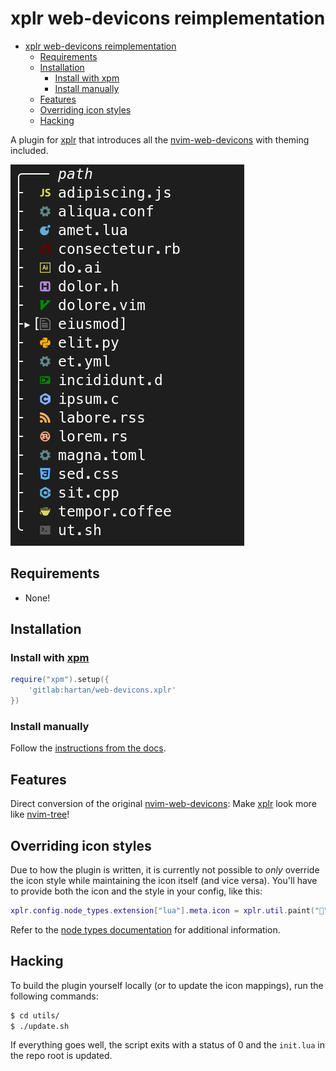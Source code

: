 # xplr web-devicons reimplementation

<!--toc:start-->
- [xplr web-devicons reimplementation](#xplr-web-devicons-reimplementation)
  - [Requirements](#requirements)
  - [Installation](#installation)
    - [Install with xpm](#install-with-xpmxpm)
    - [Install manually](#install-manually)
  - [Features](#features)
  - [Overriding icon styles](#overriding-icon-styles)
  - [Hacking](#hacking)
<!--toc:end-->

A plugin for [xplr][xplr] that introduces all the
[nvim-web-devicons][nvim-web-devicons] with theming included.

![Demo image](assets/demo.png)


## Requirements

- None!


## Installation

### Install with [xpm][xpm]

```lua
require("xpm").setup({
    'gitlab:hartan/web-devicons.xplr'
})
```

### Install manually

Follow the [instructions from the docs][xplr-install].


## Features

Direct conversion of the original [nvim-web-devicons][nvim-web-devicons]: Make
[xplr][xplr] look more like [nvim-tree][nvim-tree]!


## Overriding icon styles

Due to how the plugin is written, it is currently not possible to *only*
override the icon style while maintaining the icon itself (and vice versa).
You'll have to provide both the icon and the style in your config, like this:

```lua
xplr.config.node_types.extension["lua"].meta.icon = xplr.util.paint("", { fg = { Indexed = 74 }})
```

Refer to the [node types documentation][xplr-node-types] for additional
information.


## Hacking

To build the plugin yourself locally (or to update the icon mappings), run the
following commands:

```bash
$ cd utils/
$ ./update.sh
```

If everything goes well, the script exits with a status of 0 and the `init.lua`
in the repo root is updated.


[xplr]: https://xplr.dev/en/introduction
[xplr-install]: https://xplr.dev/en/installing-plugins
[xplr-node-types]: https://xplr.dev/en/node_types
[xplr-table-renderer]: https://xplr.dev/en/column-renderer
[nvim-web-devicons]: https://github.com/nvim-tree/nvim-web-devicons
[nvim-tree]: https://github.com/nvim-tree/nvim-tree.lua
[xpm]: https://github.com/dtomvan/xpm.xplr
